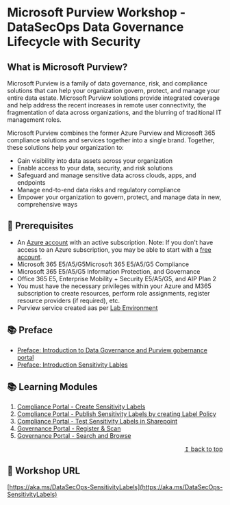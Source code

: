 # Microsoft Purview Workshop - DataSecOps Data Governance Lifecycle with Security

## What is Microsoft Purview?

Microsoft Purview is a family of data governance, risk, and compliance solutions that can help your organization govern, protect, and manage your entire data estate. Microsoft Purview solutions provide integrated coverage and help address the recent increases in remote user connectivity, the fragmentation of data across organizations, and the blurring of traditional IT management roles.

Microsoft Purview combines the former Azure Purview and Microsoft 365 compliance solutions and services together into a single brand. Together, these solutions help your organization to:

* Gain visibility into data assets across your organization
* Enable access to your data, security, and risk solutions
* Safeguard and manage sensitive data across clouds, apps, and endpoints
* Manage end-to-end data risks and regulatory compliance
* Empower your organization to govern, protect, and manage data in new, comprehensive ways

## :thinking: Prerequisites

* An [Azure account](https://azure.microsoft.com/free/) with an active subscription. Note: If you don't have access to an Azure subscription, you may be able to start with a [free account](https://www.azure.com/free).
* Microsoft 365 E5/A5/G5Microsoft 365 E5/A5/G5 Compliance
* Microsoft 365 E5/A5/G5 Information Protection, and Governance
* Office 365 E5, Enterprise Mobility + Security E5/A5/G5, and AIP Plan 2
* You must have the necessary privileges within your Azure and M365 subscription to create resources, perform role assignments, register resource providers (if required), etc.
* Purview service created aas per [Lab Environment](./modules/module00.md)


## :books: Preface

* [Preface: Introduction to Data Governance and Purview gobernance portal](./modules/preface.md)
* [Preface: Introduction Sensitivity Lables](./modules/module00.md)

## :books: Learning Modules

1. [Compliance Portal - Create Sensitivity Labels](./modules/module01.md)
2. [Compliance Portal - Publish Sensitivity Labels by creating Label Policy](./modules/module02.md)
3. [Compliance Portal - Test Sensitivity Labels in Sharepoint](./modules/module03.md)
4. [Governance Portal - Register & Scan](./modules/module04a.md)
5. [Governance Portal - Search and Browse](./modules/module05.md)


<div align="right"><a href="#microsoft-purview-datasecops-workshop">↥ back to top</a></div>

## :link: Workshop URL

[https://aka.ms/DataSecOps-SensitivityLabels](https://aka.ms/DataSecOps-SensitivityLabels)
